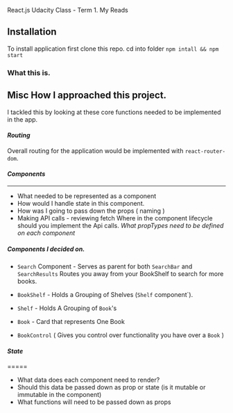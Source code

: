 React.js Udacity Class - Term 1. My Reads

## Installation

To install application first clone this repo. cd into folder  `npm intall && npm start`

### What this is.


## Misc How I approached this project.

I tackled this by looking at these core functions needed to be implemented in the app.

#### _Routing_

Overall routing for the application would be implemented with `react-router-dom`.

####  _Components_
------
* What needed to be represented as a component
* How would I handle state in this component.
* How was I going to pass down the props ( naming )
* Making API calls - reviewing fetch Where in the component lifecycle should you implement the Api calls.
_What propTypes need to be defined on each component_

##### Components I decided on.

* `Search` Component - Serves as parent for both `SearchBar` and `SearchResults` Routes you away from your BookShelf to search for more books.
* `BookShelf` - Holds a Grouping of Shelves (`Shelf` component`).

* `Shelf` - Holds A Grouping of `Book`'s
* `Book` - Card that represents One Book
* `BookControl` ( Gives you control over functionality you have over a `Book` )

#### _State_
=====

* What data does each component need to render?
* Should this data be passed down as prop or state (is it mutable or immutable in the component)
* What functions will need to be passed down as props
